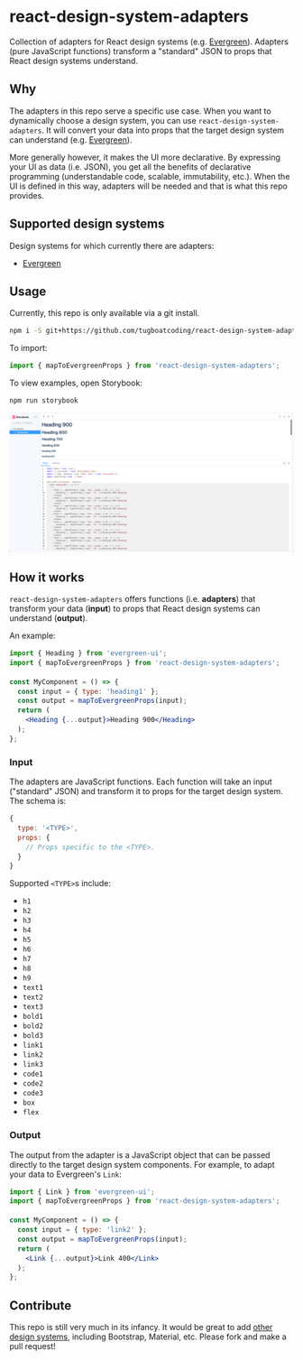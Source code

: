 # react-design-system-adapters

Collection of adapters for React design systems (e.g. [Evergreen](https://evergreen.segment.com/components)). Adapters (pure JavaScript functions) transform a "standard" JSON to props that React design systems understand.

## Why

The adapters in this repo serve a specific use case. When you want to dynamically choose a design system, you can use `react-design-system-adapters`. It will convert your data into props that the target design system can understand (e.g. [Evergreen](https://evergreen.segment.com/components)).

More generally however, it makes the UI more declarative. By expressing your UI as data (i.e. JSON), you get all the benefits of declarative programming (understandable code, scalable, immutability, etc.). When the UI is defined in this way, adapters will be needed and that is what this repo provides.

## Supported design systems

Design systems for which currently there are adapters:

* [Evergreen](https://evergreen.segment.com/components)

## Usage

Currently, this repo is only available via a git install.

```bash
npm i -S git+https://github.com/tugboatcoding/react-design-system-adapters.git
```

To import:

```jsx
import { mapToEvergreenProps } from 'react-design-system-adapters';
```

To view examples, open Storybook:

```
npm run storybook
```

![Storybook](https://raw.githubusercontent.com/tugboatcoding/react-design-system-adapters/master/screenshots/storybook.png)

## How it works

`react-design-system-adapters` offers functions (i.e. **adapters**) that transform your data (**input**) to props that React design systems can understand (**output**).

An example:

```jsx
import { Heading } from 'evergreen-ui';
import { mapToEvergreenProps } from 'react-design-system-adapters';

const MyComponent = () => {
  const input = { type: 'heading1' };
  const output = mapToEvergreenProps(input);
  return (
    <Heading {...output}>Heading 900</Heading>
  );
};
```

### Input

The adapters are JavaScript functions. Each function will take an input ("standard" JSON) and transform it to props for the target design system. The schema is:

```jsx
{
  type: '<TYPE>',
  props: {
    // Props specific to the <TYPE>.
  }
}
```

Supported `<TYPE>`s include:
* `h1`
* `h2`
* `h3`
* `h4`
* `h5`
* `h6`
* `h7`
* `h8`
* `h9`
* `text1`
* `text2`
* `text3`
* `bold1`
* `bold2`
* `bold3`
* `link1`
* `link2`
* `link3`
* `code1`
* `code2`
* `code3`
* `box`
* `flex`

### Output

The output from the adapter is a JavaScript object that can be passed directly to the target design system components. For example, to adapt your data to Evergreen's `Link`:

```jsx
import { Link } from 'evergreen-ui';
import { mapToEvergreenProps } from 'react-design-system-adapters';

const MyComponent = () => {
  const input = { type: 'link2' };
  const output = mapToEvergreenProps(input);
  return (
    <Link {...output}>Link 400</Link>
  );
};
```

## Contribute

This repo is still very much in its infancy. It would be great to add [other design systems](https://github.com/alexpate/awesome-design-systems), including Bootstrap, Material, etc. Please fork and make a pull request!
